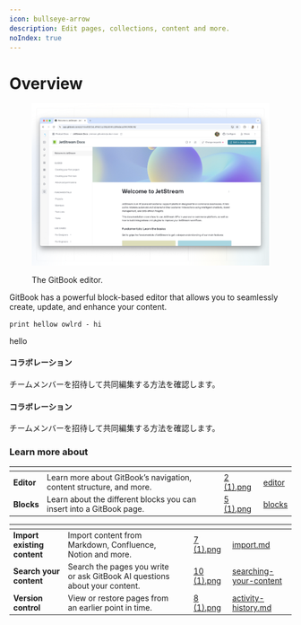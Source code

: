```yaml
---
icon: bullseye-arrow
description: Edit pages, collections, content and more.
noIndex: true
---
```


# Overview

<div data-full-width="false"><figure><img src="../.gitbook/assets/editor overview.png" alt=""><figcaption><p>The GitBook editor.</p></figcaption></figure></div>

GitBook has a powerful block-based editor that allows you to seamlessly create, update, and enhance your content.



```
print hellow owlrd - hi
```





hello

#### コラボレーション

チームメンバーを招待して共同編集する方法を確認します。

#### コラボレーション

チームメンバーを招待して共同編集する方法を確認します。

### Learn more about

<table data-card-size="large" data-view="cards"><thead><tr><th></th><th></th><th></th><th data-hidden data-card-cover data-type="files"></th><th data-hidden data-card-target data-type="content-ref"></th></tr></thead><tbody><tr><td><strong>Editor</strong></td><td>Learn more about GitBook’s navigation, content structure, and more.</td><td></td><td><a href="../.gitbook/assets/2 (1).png">2 (1).png</a></td><td><a href="editor/">editor</a></td></tr><tr><td><strong>Blocks</strong></td><td>Learn about the different blocks you can insert into a GitBook page.</td><td></td><td><a href="../.gitbook/assets/5 (1).png">5 (1).png</a></td><td><a href="blocks/">blocks</a></td></tr></tbody></table>

<table data-view="cards"><thead><tr><th></th><th></th><th></th><th data-hidden data-card-cover data-type="files"></th><th data-hidden data-card-target data-type="content-ref"></th></tr></thead><tbody><tr><td><strong>Import existing content</strong></td><td>Import content from Markdown, Confluence, Notion and more.</td><td></td><td><a href="../.gitbook/assets/7 (1).png">7 (1).png</a></td><td><a href="import.md">import.md</a></td></tr><tr><td><strong>Search your content</strong></td><td>Search the pages you write or ask GitBook AI questions about your content.</td><td></td><td><a href="../.gitbook/assets/10 (1).png">10 (1).png</a></td><td><a href="searching-your-content/">searching-your-content</a></td></tr><tr><td><strong>Version control</strong></td><td>View or restore pages from an earlier point in time.</td><td></td><td><a href="../.gitbook/assets/8 (1).png">8 (1).png</a></td><td><a href="activity-history.md">activity-history.md</a></td></tr></tbody></table>
